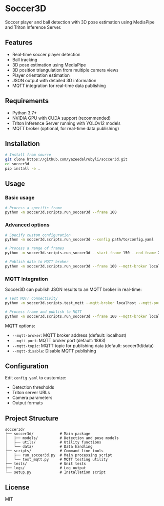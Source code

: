 # Soccer3D

Soccer player and ball detection with 3D pose estimation using MediaPipe and Triton Inference Server.

## Features

- Real-time soccer player detection
- Ball tracking
- 3D pose estimation using MediaPipe
- 3D position triangulation from multiple camera views
- Player orientation estimation
- JSON output with detailed 3D information
- MQTT integration for real-time data publishing

## Requirements

- Python 3.7+
- NVIDIA GPU with CUDA support (recommended)
- Triton Inference Server running with YOLOv12 models
- MQTT broker (optional, for real-time data publishing)

## Installation

```bash
# Install from source
git clone https://github.com/yazeedalrubyli/soccer3d.git
cd soccer3d
pip install -e .
```

## Usage

### Basic usage

```bash
# Process a specific frame
python -m soccer3d.scripts.run_soccer3d --frame 160
```

### Advanced options

```bash
# Specify custom configuration
python -m soccer3d.scripts.run_soccer3d --config path/to/config.yaml

# Process a range of frames
python -m soccer3d.scripts.run_soccer3d --start-frame 150 --end-frame 200

# Publish data to MQTT broker
python -m soccer3d.scripts.run_soccer3d --frame 160 --mqtt-broker localhost --mqtt-port 1883 --mqtt-topic soccer3d/data
```

### MQTT Integration

Soccer3D can publish JSON results to an MQTT broker in real-time:

```bash
# Test MQTT connectivity
python -m soccer3d.scripts.test_mqtt --mqtt-broker localhost --mqtt-port 1883

# Process frame and publish to MQTT
python -m soccer3d.scripts.run_soccer3d --frame 160 --mqtt-broker localhost
```

MQTT options:
- `--mqtt-broker`: MQTT broker address (default: localhost)
- `--mqtt-port`: MQTT broker port (default: 1883)
- `--mqtt-topic`: MQTT topic for publishing data (default: soccer3d/data)
- `--mqtt-disable`: Disable MQTT publishing

## Configuration

Edit `config.yaml` to customize:

- Detection thresholds
- Triton server URLs
- Camera parameters
- Output formats

## Project Structure

```
soccer3d/
├── soccer3d/            # Main package
│   ├── models/          # Detection and pose models
│   ├── utils/           # Utility functions
│   └── data/            # Data handling
├── scripts/             # Command line tools
│   ├── run_soccer3d.py  # Main processing script
│   └── test_mqtt.py     # MQTT testing utility
├── tests/               # Unit tests
├── logs/                # Log output
└── setup.py             # Installation script
```

## License

MIT
